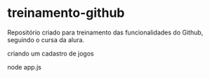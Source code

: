 # treinamento-github
Repositório criado para treinamento das funcionalidades do Github, seguindo o cursa da alura.

criando um cadastro de jogos


node app.js
